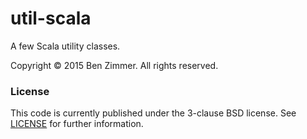 # util-scala

A few Scala utility classes.

Copyright &copy; 2015 Ben Zimmer. All rights reserved.

### License
This code is currently published under the 3-clause BSD license. See [LICENSE](LICENSE) for further information.
